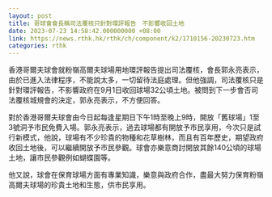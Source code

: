 ```yaml
---
layout: post
title: 哥球會會長稱司法覆核只針對環評報告　不影響收回土地
date: 2023-07-23 14:58:42.000000000 +08:00
link: https://news.rthk.hk/rthk/ch/component/k2/1710156-20230723.htm
categories: rthk
---
```


香港哥爾夫球會就粉嶺高爾夫球場用地環評報告提出司法覆核，會長郭永亮表示，由於已進入法律程序，不能說太多，一切留待法庭處理。但他強調，司法覆核只是針對環評報告，不影響政府在9月1日收回球場32公頃土地。被問到下一步會否司法覆核城規會的決定，郭永亮表示，不方便回答。

對於香港哥爾夫球會由今日起每逢星期日下午1時至晚上9時，開放「舊球場」1至3號洞予市民免費入場。郭永亮表示，過去球場都有開放予市民享用，今次只是試行新模式，他說，球場有不少珍貴的物種和花草樹林，而且有百年歷史，期望政府收回土地後，可以繼續開放予市民參觀。球會亦樂意商討開放其餘140公頃的球場土地，讓市民參觀例如蝴蝶園等。

他又說，球會在保育球場方面有專業知識，樂意與政府合作，盡最大努力保育粉嶺高爾夫球場的珍貴土地和生態，供市民享用。

